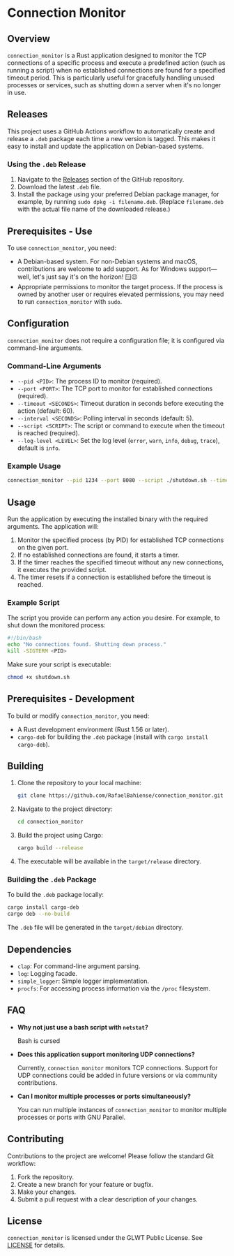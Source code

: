 # Connection Monitor

## Overview

`connection_monitor` is a Rust application designed to monitor the TCP connections of a specific process and execute a predefined action (such as running a script) when no established connections are found for a specified timeout period. This is particularly useful for gracefully handling unused processes or services, such as shutting down a server when it's no longer in use.

## Releases

This project uses a GitHub Actions workflow to automatically create and release a `.deb` package each time a new version is tagged. This makes it easy to install and update the application on Debian-based systems.

### Using the `.deb` Release

1. Navigate to the [Releases](https://github.com/RafaelBahiense/connection_monitor/releases) section of the GitHub repository.
2. Download the latest `.deb` file.
3. Install the package using your preferred Debian package manager, for example, by running `sudo dpkg -i filename.deb`. (Replace `filename.deb` with the actual file name of the downloaded release.)

## Prerequisites - Use

To use `connection_monitor`, you need:

- A Debian-based system. For non-Debian systems and macOS, contributions are welcome to add support. As for Windows support—well, let's just say it's on the horizon! 🪟😉
- Appropriate permissions to monitor the target process. If the process is owned by another user or requires elevated permissions, you may need to run `connection_monitor` with `sudo`.

## Configuration

`connection_monitor` does not require a configuration file; it is configured via command-line arguments.

### Command-Line Arguments

- `--pid <PID>`: The process ID to monitor (required).
- `--port <PORT>`: The TCP port to monitor for established connections (required).
- `--timeout <SECONDS>`: Timeout duration in seconds before executing the action (default: 60).
- `--interval <SECONDS>`: Polling interval in seconds (default: 5).
- `--script <SCRIPT>`: The script or command to execute when the timeout is reached (required).
- `--log-level <LEVEL>`: Set the log level (`error`, `warn`, `info`, `debug`, `trace`), default is `info`.

### Example Usage

```sh
connection_monitor --pid 1234 --port 8080 --script ./shutdown.sh --timeout 300 --interval 10
```

## Usage

Run the application by executing the installed binary with the required arguments. The application will:

1. Monitor the specified process (by PID) for established TCP connections on the given port.
2. If no established connections are found, it starts a timer.
3. If the timer reaches the specified timeout without any new connections, it executes the provided script.
4. The timer resets if a connection is established before the timeout is reached.

### Example Script

The script you provide can perform any action you desire. For example, to shut down the monitored process:

```sh
#!/bin/bash
echo "No connections found. Shutting down process."
kill -SIGTERM <PID>
```

Make sure your script is executable:

```sh
chmod +x shutdown.sh
```

## Prerequisites - Development

To build or modify `connection_monitor`, you need:

- A Rust development environment (Rust 1.56 or later).
- `cargo-deb` for building the `.deb` package (install with `cargo install cargo-deb`).

## Building

1. Clone the repository to your local machine:

   ```sh
   git clone https://github.com/RafaelBahiense/connection_monitor.git
   ```

2. Navigate to the project directory:

   ```sh
   cd connection_monitor
   ```

3. Build the project using Cargo:

   ```sh
   cargo build --release
   ```

4. The executable will be available in the `target/release` directory.

### Building the `.deb` Package

To build the `.deb` package locally:

```sh
cargo install cargo-deb
cargo deb --no-build
```

The `.deb` file will be generated in the `target/debian` directory.

## Dependencies

- `clap`: For command-line argument parsing.
- `log`: Logging facade.
- `simple_logger`: Simple logger implementation.
- `procfs`: For accessing process information via the `/proc` filesystem.

## FAQ

- **Why not just use a bash script with `netstat`?**

  Bash is cursed

- **Does this application support monitoring UDP connections?**

  Currently, `connection_monitor` monitors TCP connections. Support for UDP connections could be added in future versions or via community contributions.

- **Can I monitor multiple processes or ports simultaneously?**

  You can run multiple instances of `connection_monitor` to monitor multiple processes or ports with GNU Parallel.

## Contributing

Contributions to the project are welcome! Please follow the standard Git workflow:

1. Fork the repository.
2. Create a new branch for your feature or bugfix.
3. Make your changes.
4. Submit a pull request with a clear description of your changes.

## License

`connection_monitor` is licensed under the GLWT Public License. See [LICENSE](LICENSE) for details.

